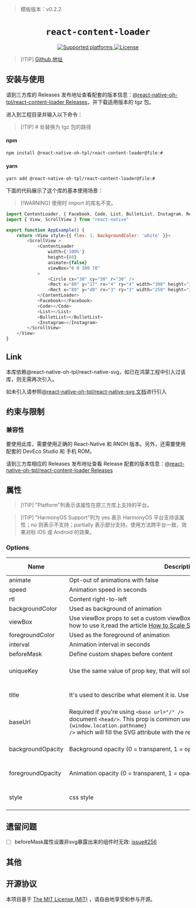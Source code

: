 > 模板版本：v0.2.2

<p align="center">
  <h1 align="center"> <code>react-content-loader</code> </h1>
</p>
<p align="center">
    <a href="https://github.com/danilowoz/react-content-loader">
        <img src="https://img.shields.io/badge/platforms-android%20|%20ios%20|%20harmony%20-lightgrey.svg" alt="Supported platforms" />
    </a>
    <a href="https://github.com/danilowoz/react-content-loader/blob/master/LICENSE">
        <img src="https://img.shields.io/badge/license-MIT-green.svg" alt="License" />
    </a>
</p>

> [!TIP] [Github 地址](https://github.com/react-native-oh-library/react-content-loader)

## 安装与使用

请到三方库的 Releases 发布地址查看配套的版本信息：[@react-native-oh-tpl/react-content-loader Releases](https://github.com/react-native-oh-library/react-content-loader/releases)，并下载适用版本的 tgz 包。


进入到工程目录并输入以下命令：

> [!TIP] # 处替换为 tgz 包的路径

<!-- tabs:start -->

#### **npm**

```bash
npm install @react-native-oh-tpl/react-content-loader@file:#
```

#### **yarn**

```bash
yarn add @react-native-oh-tpl/react-content-loader@file:#
```

<!-- tabs:end -->

下面的代码展示了这个库的基本使用场景：

> [!WARNING] 使用时 import 的库名不变。

```js
import ContentLoader, { Facebook, Code, List, BulletList, Instagram, Rect, Circle } from 'react-content-loader/native'
import { View, ScrollView } from "react-native"

export function AppExample() {
    return <View style={{ flex: 1, backgroundColor: 'white' }}>
        <ScrollView >
            <ContentLoader
                width={'100%'}
                height={80}
                animate={false}
                viewBox="0 0 380 70"
            >
                <Circle cx="30" cy="30" r="30" />
                <Rect x="80" y="17" rx="4" ry="4" width="300" height="13" />
                <Rect x="80" y="40" rx="3" ry="3" width="250" height="10" />
            </ContentLoader>
            <Facebook></Facebook>
            <Code></Code>
            <List></List>
            <BulletList></BulletList>
            <Instagram></Instagram>
        </ScrollView>
    </View>
}

```
## Link

本库依赖@react-native-oh-tpl/react-native-svg，如已在鸿蒙工程中引入过该库，则无需再次引入。

如未引入请参照[@react-native-oh-tpl/react-native-svg 文档](/zh-cn/react-native-svg-capi.md)进行引入


## 约束与限制

### 兼容性


要使用此库，需要使用正确的 React-Native 和 RNOH 版本。另外，还需要使用配套的 DevEco Studio 和 手机 ROM。

请到三方库相应的 Releases 发布地址查看 Release 配套的版本信息：[@react-native-oh-tpl/react-content-loader Releases](https://github.com/react-native-oh-library/react-content-loader/releases)


## 属性

> [!TIP] "Platform"列表示该属性在原三方库上支持的平台。

> [!TIP] "HarmonyOS Support"列为 yes 表示 HarmonyOS 平台支持该属性；no 则表示不支持；partially 表示部分支持。使用方法跨平台一致，效果对标 iOS 或 Android 的效果。

### Options

| Name | Description | Type | Required | Platform | HarmonyOS Support  |
| ---- | ----------- | ---- | -------- | -------- | ------------------ |
| animate  | Opt-out of animations with false         | boolean  | no | all      | yes |
| speed  | Animation speed in seconds         | number  | no | all      | yes |
| rtl  | Content right-to-left         | boolean  | no | all      | yes |
| backgroundColor  | Used as background of animation         | string  | no | all      | yes |
| viewBox  | Use viewBox props to set a custom viewBox value,for more information about how to use it,read the article [How to Scale SVG](https://css-tricks.com/scale-svg/)         | string  | no | all      | yes |
| foregroundColor  | Used as the foreground of animation         | string  | no | all      | yes |
| interval  |  Animation interval in seconds         | number  | no | all      | yes |
| beforeMask  | Define custom shapes before content         | JSX.Element  | no | all      | partially |
| uniqueKey  | Use the same value of prop key, that will solve inconsistency on the SSR         | string  | no | React DOM only      | no |
| title  |  It's used to describe what element it is. Use '' (empty string) to remove.    | string  | no | React DOM only      | no |
| baseUrl  | Required if you're using `<base url="/" />` document `<head/>`. This prop is common used as: `<ContentLoader baseUrl={window.location.pathname} />` which will fill the SVG attribute with the relative path. Related [#93](https://github.com/danilowoz/react-content-loader/issues/93). | string  | no | React DOM only      | no |
| backgroundOpacity  |  Background opacity (0 = transparent, 1 = opaque)used to solve an issue in [Safari](#safari--ios)     | number  | no | React DOM only      | no |
| foregroundOpacity  |  Animation opacity (0 = transparent, 1 = opaque)used to solve an issue in [Safari](#safari--ios)     | number  | no | React DOM only      | no |
| style  |  css style     | React.CSSProperties  | no | React DOM only      | no |


## 遗留问题
- [ ]  beforeMask属性设置非svg暴露出来的组件时无效: [issue#256](https://github.com/react-native-oh-library/react-native-harmony-svg/issues/256) 
## 其他

## 开源协议

本项目基于 [The MIT License (MIT)](https://github.com/danilowoz/react-content-loader/blob/master/LICENSE) ，请自由地享受和参与开源。